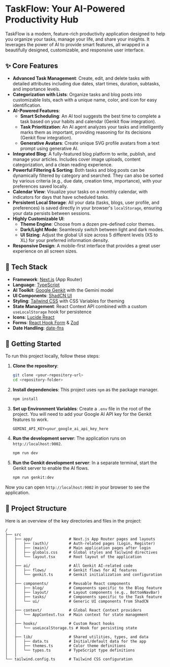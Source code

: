 # TaskFlow: Your AI-Powered Productivity Hub

TaskFlow is a modern, feature-rich productivity application designed to help you organize your tasks, manage your life, and share your insights. It leverages the power of AI to provide smart features, all wrapped in a beautifully designed, customizable, and responsive user interface.

## ✨ Core Features

- **Advanced Task Management**: Create, edit, and delete tasks with detailed attributes including due dates, start times, duration, subtasks, and importance levels.
- **Categorization with Lists**: Organize tasks and blog posts into customizable lists, each with a unique name, color, and icon for easy identification.
- **AI-Powered Features**:
    - **Smart Scheduling**: An AI tool suggests the best time to complete a task based on your habits and calendar (Genkit flow integration).
    - **Task Prioritization**: An AI agent analyzes your tasks and intelligently marks them as important, providing reasoning for its decisions (Genkit flow integration).
    - **Generative Avatars**: Create unique SVG profile avatars from a text prompt using generative AI.
- **Integrated Blog**: A fully-featured blog platform to write, publish, and manage your articles. Includes cover image uploads, content categorization, and a clean reading experience.
- **Powerful Filtering & Sorting**: Both tasks and blog posts can be dynamically filtered by category and searched. They can also be sorted by various criteria (e.g., due date, creation time, importance), with your preferences saved locally.
- **Calendar View**: Visualize your tasks on a monthly calendar, with indicators for days that have scheduled tasks.
- **Persistent Local Storage**: All your data (tasks, blogs, user profile, and preferences) is saved directly in your browser's `localStorage`, ensuring your data persists between sessions.
- **Highly Customizable UI**:
    - **Theme Engine**: Choose from a dozen pre-defined color themes.
    - **Dark/Light Mode**: Seamlessly switch between light and dark modes.
    - **UI Sizing**: Adjust the global UI size across 5 different levels (XS to XL) for your preferred information density.
- **Responsive Design**: A mobile-first interface that provides a great user experience on all screen sizes.

## 🚀 Tech Stack

- **Framework**: [Next.js](https://nextjs.org/) (App Router)
- **Language**: [TypeScript](https://www.typescriptlang.org/)
- **AI Toolkit**: [Google Genkit](https://firebase.google.com/docs/genkit) with the Gemini model
- **UI Components**: [ShadCN UI](https://ui.shadcn.com/)
- **Styling**: [Tailwind CSS](https://tailwindcss.com/) with CSS Variables for theming
- **State Management**: React Context API combined with a custom `useLocalStorage` hook for persistence
- **Icons**: [Lucide React](https://lucide.dev/)
- **Forms**: [React Hook Form](https://react-hook-form.com/) & [Zod](https://zod.dev/)
- **Date Handling**: [date-fns](https://date-fns.org/)

## 🏁 Getting Started

To run this project locally, follow these steps:

1.  **Clone the repository**:
    ```bash
    git clone <your-repository-url>
    cd <repository-folder>
    ```

2.  **Install dependencies**:
    This project uses `npm` as the package manager.
    ```bash
    npm install
    ```

3.  **Set up Environment Variables**:
    Create a `.env` file in the root of the project. You will need to add your Google AI API key for the Genkit features to work.
    ```
    GEMINI_API_KEY=your_google_ai_api_key_here
    ```

4.  **Run the development server**:
    The application runs on `http://localhost:9002`.
    ```bash
    npm run dev
    ```

5.  **Run the Genkit development server**:
    In a separate terminal, start the Genkit server to enable the AI flows.
    ```bash
    npm run genkit:dev
    ```

Now you can open `http://localhost:9002` in your browser to see the application.

## 📂 Project Structure

Here is an overview of the key directories and files in the project:

```
/
├── src
│   ├── app/                # Next.js App Router pages and layouts
│   │   ├── (auth)/         # Auth-related pages (Login, Register)
│   │   ├── (main)/         # Main application pages after login
│   │   ├── globals.css     # Global styles and Tailwind directives
│   │   └── layout.tsx      # Root layout of the application
│   │
│   ├── ai/                 # All Genkit AI-related code
│   │   ├── flows/          # Genkit flows for AI features
│   │   └── genkit.ts       # Genkit initialization and configuration
│   │
│   ├── components/         # Reusable React components
│   │   ├── blog/           # Components specific to the Blog feature
│   │   ├── layout/         # Layout components (e.g., BottomNavBar)
│   │   ├── tasks/          # Components specific to the Task feature
│   │   └── ui/             # Generic UI components from ShadCN
│   │
│   ├── context/            # Global React Context providers
│   │   └── AppContext.tsx  # Main context for state management
│   │
│   ├── hooks/              # Custom React hooks
│   │   └── useLocalStorage.ts # Hook for persisting state
│   │
│   ├── lib/                # Shared utilities, types, and data
│   │   ├── data.ts         # Initial/default data for the app
│   │   ├── themes.ts       # Color theme definitions
│   │   └── types.ts        # TypeScript type definitions
│   │
└── tailwind.config.ts      # Tailwind CSS configuration
```
